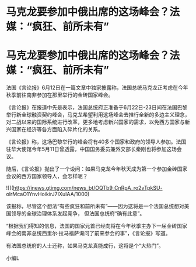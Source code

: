 # 马克龙要参加中俄出席的这场峰会？法媒：“疯狂、前所未有”

# 马克龙要参加中俄出席的这场峰会？法媒：“疯狂、前所未有”

法国《言论报》6月12日在一篇文章中独家披露称，法国总统马克龙正考虑在今年秋季前往南非参加在那里举行的金砖国家峰会。

《言论报》在报道中先是表示，法国总统府正准备于6月22日-23日间在法国巴黎举行新全球融资契约峰会，马克龙希望利用这场峰会去推行全新的多边主义理念，对二战以来的国际系统进行改革，更多地考虑新兴国家的需求，以免西方国家与新兴国家在经济等各方面陷入碎片化的关系。

《言论报》称，这场巴黎举行的峰会将有40多个国家和政府的领导人参加。法国驻华大使馆今年5月11日曾透露，中国国务委员兼外交部长秦刚也将参加这场会议。

随后，《言论报》抛出了一个设问：如果马克龙今年秋天成为第一个参加金砖国家会议的西方国家领导人，会怎样呢？

![](https://inews.gtimg.com/news_bt/OQTb9_CnRpA_ro2vTpkSU-
olrMcaO1YnvHoikirJ7IXuIAA/1000)

该报称，尽管这个想法“有些疯狂和前所未有”——因为这将是一个法国总统想对美国领导的全球治理体系发起竞争， 但法国总统府“确有此意”。

“根据我们得知的信息，法国的国家元首已经向将在今年秋季主办下一届金砖国家峰会的南非总统西里尔·拉马福萨询问了前来参会的事”，《言论报》写道。

有法国总统府的人士还称，如果马克龙真能成行，这将是个“大热门”。

小编L


